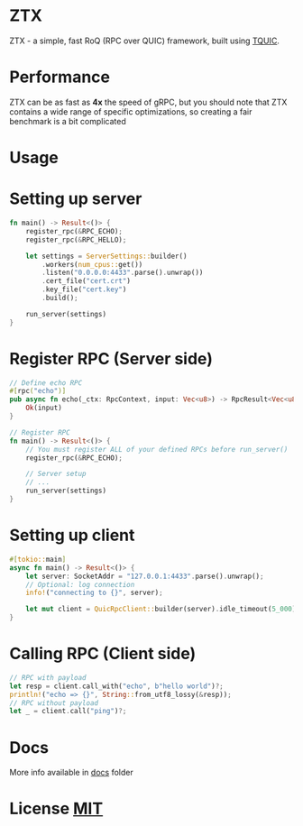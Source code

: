 # ZTX

ZTX - a simple, fast RoQ (RPC over QUIC) framework, built using [TQUIC](https://tquic.net/).

# Performance

ZTX can be as fast as **4x** the speed of gRPC, but you should note that ZTX contains
a wide range of specific optimizations, so creating a fair benchmark is a bit complicated

# Usage

# Setting up server

```rs
fn main() -> Result<()> {
    register_rpc(&RPC_ECHO);
    register_rpc(&RPC_HELLO);

    let settings = ServerSettings::builder()
        .workers(num_cpus::get())
        .listen("0.0.0.0:4433".parse().unwrap())
        .cert_file("cert.crt")
        .key_file("cert.key")
        .build();

    run_server(settings)
}

```

# Register RPC (Server side)

```rs
// Define echo RPC
#[rpc("echo")]
pub async fn echo(_ctx: RpcContext, input: Vec<u8>) -> RpcResult<Vec<u8>> {
    Ok(input)
}

// Register RPC
fn main() -> Result<()> {
    // You must register ALL of your defined RPCs before run_server()
    register_rpc(&RPC_ECHO);

    // Server setup
    // ...
    run_server(settings)
}

```

# Setting up client

```rs
#[tokio::main]
async fn main() -> Result<()> {
    let server: SocketAddr = "127.0.0.1:4433".parse().unwrap();
    // Optional: log connection
    info!("connecting to {}", server);

    let mut client = QuicRpcClient::builder(server).idle_timeout(5_000).build()?;
}
```

# Calling RPC (Client side)

```rs
// RPC with payload
let resp = client.call_with("echo", b"hello world")?;
println!("echo => {}", String::from_utf8_lossy(&resp));
// RPC without payload
let _ = client.call("ping")?;
```

# Docs

More info available in [docs](docs) folder

# License [MIT](LICENSE)
